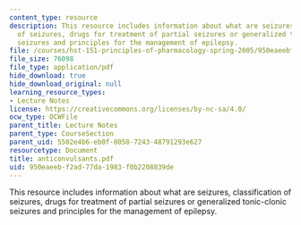 ```yaml
---
content_type: resource
description: This resource includes information about what are seizures, classification
  of seizures, drugs for treatment of partial seizures or generalized tonic-clonic
  seizures and principles for the management of epilepsy.
file: /courses/hst-151-principles-of-pharmacology-spring-2005/950eaeebf2ad77da1983f0b2208839de_anticonvulsants.pdf
file_size: 76098
file_type: application/pdf
hide_download: true
hide_download_original: null
learning_resource_types:
- Lecture Notes
license: https://creativecommons.org/licenses/by-nc-sa/4.0/
ocw_type: OCWFile
parent_title: Lecture Notes
parent_type: CourseSection
parent_uid: 5502e4b6-eb0f-8058-7243-48791293e627
resourcetype: Document
title: anticonvulsants.pdf
uid: 950eaeeb-f2ad-77da-1983-f0b2208839de
---
```

This resource includes information about what are seizures, classification of seizures, drugs for treatment of partial seizures or generalized tonic-clonic seizures and principles for the management of epilepsy.